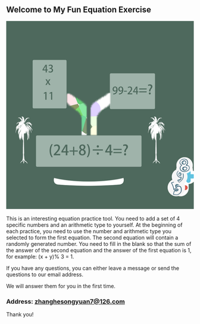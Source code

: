 ## Welcome to My Fun Equation Exercise

![Image](icon-1024.png)


This is an interesting equation practice tool. You need to add a set of 4 specific numbers and an arithmetic type to yourself. At the beginning of each practice, you need to use the number and arithmetic type you selected to form the first equation. The second equation will contain a randomly generated number. You need to fill in the blank so that the sum of the answer of the second equation and the answer of the first equation is 1, for example: (x + y)% 3 = 1.


If you have any questions, you can either leave a message or send the questions to our email address.

We will answer them for you in the first time.

### Address: zhanghesongyuan7@126.com

Thank you!
